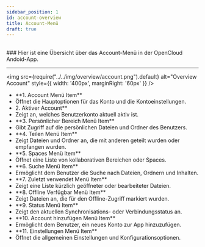 ```yaml
---
sidebar_position: 1
id: account-overview
title: Account-Menü
draft: true
---
```


<br/>
### Hier ist eine Übersicht über das Account-Menü in der OpenCloud Andoid-App.

---

<div style={{ display: 'flex', alignItems: 'flex-start' }}>

<img src={require("../../img/overview/account.png").default} alt="Overview Account" style={{ width: '400px', marginRight: '60px' }} />

<ul style={{ listStyleType: 'none', padding: 0, margin: 0, width: '100%' }}>

<li style={{ backgroundColor: '#E2BAFF', padding: '4px', color: 'var(--my-text-color)' }}>**1. Account Menü Item**</li>
<li style={{ backgroundColor: '#EDD5FF', padding: '0px', color: 'var(--my-text-color)' }}>Öffnet die Hauptoptionen für das Konto und die Kontoeinstellungen.</li>

<li style={{ backgroundColor: '#E2BAFF', padding: '4px', color: 'var(--my-text-color)' }}>2. Aktiver Account**</li>
<li style={{ backgroundColor: '#EDD5FF', padding: '0px', color: 'var(--my-text-color)' }}>Zeigt an, welches Benutzerkonto aktuell aktiv ist.</li>

<li style={{ backgroundColor: '#E2BAFF', padding: '4px', color: 'var(--my-text-color)' }}>**3. Persönlicher Bereich Menü Item**</li>
<li style={{ backgroundColor: '#EDD5FF', padding: '0px', color: 'var(--my-text-color)' }}>Gibt Zugriff auf die persönlichen Dateien und Ordner des Benutzers.</li>

<li style={{ backgroundColor: '#E2BAFF', padding: '4px', color: 'var(--my-text-color)' }}>**4. Teilen Menü Item**</li>
<li style={{ backgroundColor: '#EDD5FF', padding: '0px', color: 'var(--my-text-color)' }}>Zeigt Dateien und Ordner an, die mit anderen geteilt wurden oder empfangen wurden.</li>

<li style={{ backgroundColor: '#E2BAFF', padding: '4px', color: 'var(--my-text-color)' }}>**5. Spaces Menü Item**</li>
<li style={{ backgroundColor: '#EDD5FF', padding: '0px', color: 'var(--my-text-color)' }}>Öffnet eine Liste von kollaborativen Bereichen oder Spaces.</li>

<li style={{ backgroundColor: '#E2BAFF', padding: '4px', color: 'var(--my-text-color)' }}>**6. Suche Menü Item**</li>
<li style={{ backgroundColor: '#EDD5FF', padding: '0px', color: 'var(--my-text-color)' }}>Ermöglicht dem Benutzer die Suche nach Dateien, Ordnern und Inhalten.</li>

<li style={{ backgroundColor: '#E2BAFF', padding: '4px', color: 'var(--my-text-color)' }}>**7. Zuletzt verwendet Menü Item**</li>
<li style={{ backgroundColor: '#EDD5FF', padding: '0px', color: 'var(--my-text-color)' }}>Zeigt eine Liste kürzlich geöffneter oder bearbeiteter Dateien.</li>

<li style={{ backgroundColor: '#E2BAFF', padding: '4px', color: 'var(--my-text-color)' }}>**8. Offline Verfügbar Menü Item**</li>
<li style={{ backgroundColor: '#EDD5FF', padding: '0px', color: 'var(--my-text-color)' }}>Zeigt Dateien an, die für den Offline-Zugriff markiert wurden.</li>

<li style={{ backgroundColor: '#E2BAFF', padding: '4px', color: 'var(--my-text-color)' }}>**9. Status Menü Item**</li>
<li style={{ backgroundColor: '#EDD5FF', padding: '0px', color: 'var(--my-text-color)' }}>Zeigt den aktuellen Synchronisations- oder Verbindungsstatus an.</li>

<li style={{ backgroundColor: '#E2BAFF', padding: '4px', color: 'var(--my-text-color)' }}>**10. Account hinzufügen Menü Item**</li>
<li style={{ backgroundColor: '#EDD5FF', padding: '0px', color: 'var(--my-text-color)' }}>Ermöglicht dem Benutzer, ein neues Konto zur App hinzuzufügen.</li>

<li style={{ backgroundColor: '#E2BAFF', padding: '4px', color: 'var(--my-text-color)' }}>**11. Einstellungen Menü Item**</li>
<li style={{ backgroundColor: '#EDD5FF', padding: '0px', color: 'var(--my-text-color)' }}>Öffnet die allgemeinen Einstellungen und Konfigurationsoptionen.</li>
</ul>

</div>
